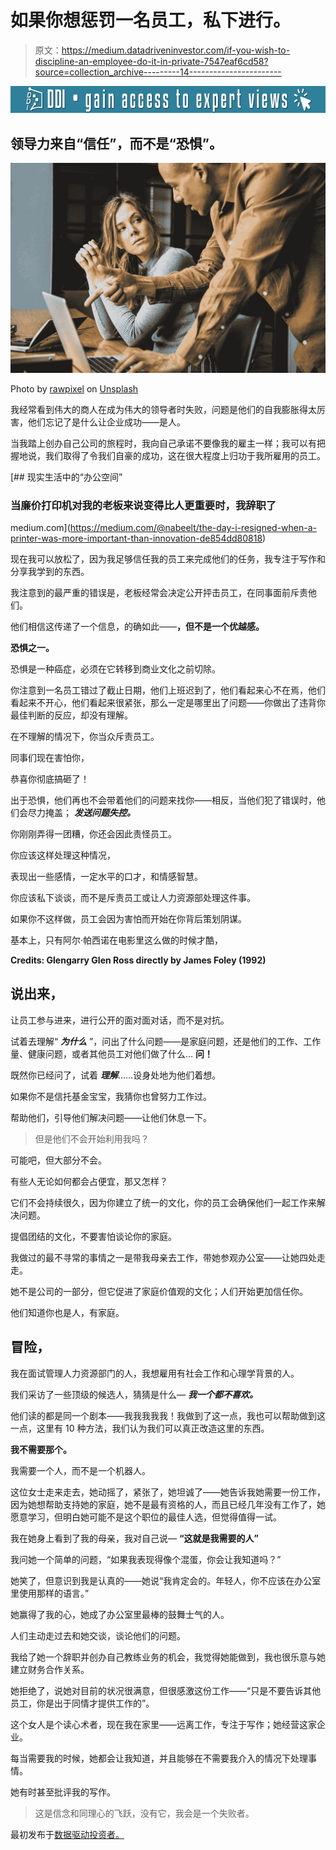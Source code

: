 # 如果你想惩罚一名员工，私下进行。

> 原文：<https://medium.datadriveninvestor.com/if-you-wish-to-discipline-an-employee-do-it-in-private-7547eaf6cd58?source=collection_archive---------14----------------------->

[![](img/3da46455f1772e33860004b911b6951c.png)](http://www.track.datadriveninvestor.com/DDIBeta11-21)

## 领导力来自“信任”，而不是“恐惧”。

![](img/b6e241d5343c6a679141d23a675c6871.png)

Photo by [rawpixel](https://unsplash.com/@rawpixel?utm_source=medium&utm_medium=referral) on [Unsplash](https://unsplash.com?utm_source=medium&utm_medium=referral)

我经常看到伟大的商人在成为伟大的领导者时失败，问题是他们的自我膨胀得太厉害，他们忘记了是什么让企业成功——是人。

当我踏上创办自己公司的旅程时，我向自己承诺不要像我的雇主一样；我可以有把握地说，我们取得了令我们自豪的成功，这在很大程度上归功于我所雇用的员工。

[](https://medium.com/@nabeelt/the-day-i-resigned-when-a-printer-was-more-important-than-innovation-de854dd80818) [## 现实生活中的“办公空间”

### 当廉价打印机对我的老板来说变得比人更重要时，我辞职了

medium.com](https://medium.com/@nabeelt/the-day-i-resigned-when-a-printer-was-more-important-than-innovation-de854dd80818) 

现在我可以放松了，因为我足够信任我的员工来完成他们的任务，我专注于写作和分享我学到的东西。

我注意到的最严重的错误是，老板经常会决定公开抨击员工，在同事面前斥责他们。

他们相信这传递了一个信息，的确如此——**，但不是一个优越感。**

**恐惧之一。**

恐惧是一种癌症，必须在它转移到商业文化之前切除。

你注意到一名员工错过了截止日期，他们上班迟到了，他们看起来心不在焉，他们看起来不开心，他们看起来很紧张，那么一定是哪里出了问题——你做出了违背你最佳判断的反应，却没有理解。

在不理解的情况下，你当众斥责员工。

同事们现在害怕你，

恭喜你彻底搞砸了！

出于恐惧，他们再也不会带着他们的问题来找你——相反，当他们犯了错误时，他们会尽力掩盖； ***发送问题失控。***

你刚刚弄得一团糟，你还会因此责怪员工。

你应该这样处理这种情况，

表现出一些感情，一定水平的口才，和情感智慧。

你应该私下谈谈，而不是斥责员工或让人力资源部处理这件事。

如果你不这样做，员工会因为害怕而开始在你背后策划阴谋。

基本上，只有阿尔·帕西诺在电影里这么做的时候才酷，

**Credits: Glengarry Glen Ross directly by James Foley (1992)**

## 说出来，

让员工参与进来，进行公开的面对面对话，而不是对抗。

试着去理解“ ***为什么*** ”，问出了什么问题——是家庭问题，还是他们的工作、工作量、健康问题，或者其他员工对他们做了什么… **问！**

既然你已经问了，试着 ***理解***……设身处地为他们着想。

如果你不是信托基金宝宝，我猜你也曾努力工作过。

帮助他们，引导他们解决问题——让他们休息一下。

> 但是他们不会开始利用我吗？

可能吧，但大部分不会。

有些人无论如何都会占便宜，那又怎样？

它们不会持续很久，因为你建立了统一的文化，你的员工会确保他们一起工作来解决问题。

提倡团结的文化，不要害怕谈论你的家庭。

我做过的最不寻常的事情之一是带我母亲去工作，带她参观办公室——让她四处走走。

她不是公司的一部分，但它促进了家庭价值观的文化；人们开始更加信任你。

他们知道你也是人，有家庭。

## 冒险，

我在面试管理人力资源部门的人，我想雇用有社会工作和心理学背景的人。

我们采访了一些顶级的候选人，猜猜是什么— ***我一个都不喜欢。***

他们读的都是同一个剧本——我我我我我！我做到了这一点，我也可以帮助做到这一点，这里有 10 种方法，我们认为我们可以真正改造这里的东西。

**我不需要那个。**

我需要一个人，而不是一个机器人。

这位女士走来走去，她动摇了，紧张了，她坦诚了——她告诉我她需要一份工作，因为她想帮助支持她的家庭，她不是最有资格的人，而且已经几年没有工作了，她愿意学习，但明白她可能不是这个职位的最佳人选，但觉得值得一试。

我在她身上看到了我的母亲，我对自己说— **“这就是我需要的人”**

我问她一个简单的问题，“如果我表现得像个混蛋，你会让我知道吗？”

她笑了，但意识到我是认真的——她说“我肯定会的。年轻人，你不应该在办公室里使用那样的语言。”

她赢得了我的心，她成了办公室里最棒的鼓舞士气的人。

人们主动走过去和她交谈，谈论他们的问题。

我给了她一个辞职并创办自己教练业务的机会，我觉得她能做到，我也很乐意与她建立财务合作关系。

她拒绝了，说她对目前的状况很满意，但很感激这份工作——“只是不要告诉其他员工，你是出于同情才提供工作的”。

这个女人是个读心术者，现在我在家里——远离工作，专注于写作；她经营这家企业。

每当需要我的时候，她都会让我知道，并且能够在不需要我介入的情况下处理事情。

她有时甚至批评我的写作。

> 这是信念和同理心的飞跃，没有它，我会是一个失败者。

最初发布于[数据驱动投资者。](https://www.datadriveninvestor.com/2018/11/20/if-you-wish-to-discipline-an-employee-do-it-in-private/)